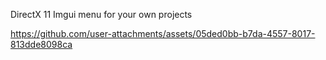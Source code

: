 DirectX 11 Imgui menu for your own projects

https://github.com/user-attachments/assets/05ded0bb-b7da-4557-8017-813dde8098ca

